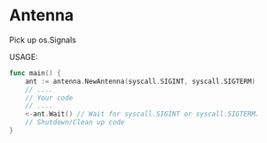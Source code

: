 # Antenna

Pick up os.Signals

USAGE:

```go
func main() {
    ant := antenna.NewAntenna(syscall.SIGINT, syscall.SIGTERM)
    // ....
    // Your code
    // ....
    <-ant.Wait() // Wait for syscall.SIGINT or syscall.SIGTERM.
    // Shutdown/Clean up code
}
```